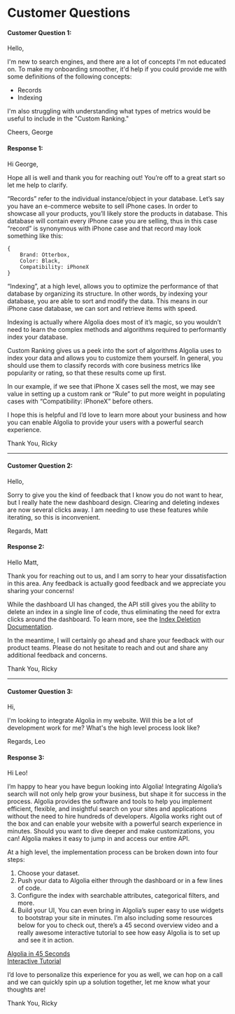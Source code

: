 # Customer Questions
#### Customer Question 1:
Hello,

I'm new to search engines, and there are a lot of concepts I'm not educated on. To make my onboarding smoother, it'd help if you could provide me with some definitions of the following concepts:
- Records
- Indexing

I'm also struggling with understanding what types of metrics would be useful to include in the "Custom Ranking." 

Cheers,
George

#### Response 1:
Hi George,

Hope all is well and thank you for reaching out! You’re off to a great start so let me help to clarify. 

“Records” refer to the individual instance/object in your database. Let’s say you have an e-commerce website to sell iPhone cases. In order to showcase all your products, you’ll likely store the products in database. This database will contain every iPhone case you are selling, thus in this case “record” is synonymous with iPhone case and that record may look something like this:
```
{
	Brand: Otterbox,
	Color: Black,
	Compatibility: iPhoneX
}
```

“Indexing”, at a high level, allows you to optimize the performance of that database by organizing its structure. In other words, by indexing your database, you are able to sort and modify the data. This means in our iPhone case database, we can sort and retrieve items with speed. 

Indexing is actually where Algolia does most of it’s magic, so you wouldn’t need to learn the complex methods and algorithms required to performantly index your database. 

Custom Ranking gives us a peek into the sort of algorithms Algolia uses to index your data and allows you to customize them yourself. In general, you should use them to classify records with core business metrics like popularity or rating, so that these results come up first. 

In our example, if we see that iPhone X cases sell the most, we may see value in setting up a custom rank or “Rule” to put more weight in populating cases with “Compatibility: iPhoneX” before others.

I hope this is helpful and I’d love to learn more about your business and how you can enable Algolia to provide your users with a powerful search experience. 

Thank You, 
Ricky

---
#### Customer Question 2:
Hello,

Sorry to give you the kind of feedback that I know you do not want to hear, but I really hate the new dashboard design. Clearing and deleting indexes are now several clicks away. I am needing to use these features while iterating, so this is inconvenient.

Regards,
Matt

#### Response 2:
Hello Matt,

Thank you for reaching out to us, and I am sorry to hear your dissatisfaction in this area. Any feedback is actually good feedback and we appreciate you sharing your concerns! 

While the dashboard UI has changed, the API still gives you the ability to delete an index in a single line of code, thus eliminating the need for extra clicks around the dashboard. To learn more, see the [Index Deletion Documentation](https://www.algolia.com/doc/api-reference/api-methods/delete-index/). 

In the meantime, I will certainly go ahead and share your feedback with our product teams. Please do not hesitate to reach and out and share any additional feedback and concerns.

Thank You,
Ricky


---
#### Customer Question 3:
Hi,

I'm looking to integrate Algolia in my website. Will this be a lot of development work for me? What's the high level process look like?

Regards,
Leo

#### Response 3:
Hi Leo!

I’m happy to hear you have begun looking into Algolia! Integrating Algolia’s search will not only help grow your business, but shape it for success in the process. Algolia provides the software and tools to help you implement efficient, flexible, and insightful search on your sites and applications without the need to hire hundreds of developers. Algolia works right out of the box and can enable your website with a powerful search experience in minutes. Should you want to dive deeper and make customizations, you can! Algolia makes it easy to jump in and access our entire API. 
    
At a high level, the implementation process can be broken down into four steps:
1.	Choose your dataset.
2.	Push your data to Algolia either through the dashboard or in a few lines of code.
3.	Configure the index with searchable attributes, categorical filters, and more.
4.	Build your UI, You can even bring in Algolia’s super easy to use widgets to bootstrap your site in minutes.
	I’m also including some resources below for you to check out, there’s a 45 second overview video and a really awesome interactive tutorial to see how easy Algolia is to set up and see it in action.

[Algolia in 45 Seconds](https://www.youtube.com/watch?v=IYY5RM1sBC0&feature=emb_logo)
<br>
[Interactive Tutorial](https://www.algolia.com/doc/onboarding/#/pick-dataset)

I’d love to personalize this experience for you as well, we can hop on a call and we can quickly spin up a solution together, let me know what your thoughts are!

Thank You,
Ricky 

